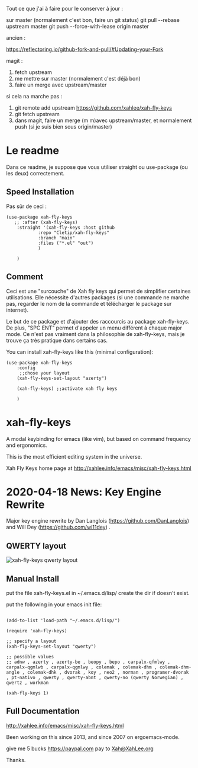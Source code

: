 



Tout ce que j'ai à faire pour le conserver à jour : 



sur master (normalement c'est bon, faire un git status)
git pull --rebase upstream master
git push --force-with-lease origin master




ancien : 

https://reflectoring.io/github-fork-and-pull/#Updating-your-Fork

magit :

1. fetch upstream
2. me mettre sur master (normalement c'est déjà bon)
3. faire un merge avec upstream/master

si cela na marche pas : 

1. git remote add upstream https://github.com/xahlee/xah-fly-keys
2. git fetch upstream
3. dans magit, faire un merge (m m)avec upstream/master, et normalement push (si je suis bien sous origin/master)

# Le readme

Dans ce readme, je suppose que vous utiliser straight ou use-package (ou les deux) correctement.

## Speed Installation


Pas sûr de ceci :

```elisp
(use-package xah-fly-keys
   ;; :after (xah-fly-keys)
    :straight '(xah-fly-keys :host github
			:repo "Cletip/xah-fly-keys"
			:branch "main"
			:files ("*.el" "out")
			)
    
    )
```


##  Comment 

Ceci est une "surcouche" de Xah fly keys qui permet de simplifier certaines utilisations. Elle nécessite d'autres packages (si une commande ne marche pas, regarder le nom de la commande et télécharger le package sur internet).

Le but de ce package et d'ajouter des raccourcis au package xah-fly-keys. De
plus, "SPC ENT"  permet d'appeler un menu différent à chaque major mode. Ce n'est pas vraiment dans la philosophie de xah-fly-keys, mais je trouve ça très pratique dans certains cas.


You can install xah-fly-keys like this (minimal configuration):  
  
```elisp
(use-package xah-fly-keys	     
    :config
     ;;chose your layout
    (xah-fly-keys-set-layout "azerty")

    (xah-fly-keys) ;;activate xah fly keys

    )
```  






xah-fly-keys
===================

A modal keybinding for emacs (like vim), but based on command frequency and ergonomics.

This is the most efficient editing system in the universe.

Xah Fly Keys home page at
http://xahlee.info/emacs/misc/xah-fly-keys.html

2020-04-18 News: Key Engine Rewrite
===================

Major key engine rewrite by Dan Langlois (https://github.com/DanLanglois) and Will Dey (https://github.com/wi11dey) .

QWERTY layout
-------------------
![xah-fly-keys qwerty layout](xah_fly_keys_qwerty_layout_2020-04-18_4fgyk.png)

Manual Install
-------------------

put the file xah-fly-keys.el in ~/.emacs.d/lisp/
create the dir if doesn't exist.

put the following in your emacs init file:

```elisp

(add-to-list 'load-path "~/.emacs.d/lisp/")

(require 'xah-fly-keys)

;; specify a layout
(xah-fly-keys-set-layout "qwerty")

;; possible values
;; adnw , azerty , azerty-be , beopy , bepo , carpalx-qfmlwy , carpalx-qgmlwb , carpalx-qgmlwy , colemak , colemak-dhm , colemak-dhm-angle , colemak-dhk , dvorak , koy , neo2 , norman , programer-dvorak , pt-nativo , qwerty , qwerty-abnt , qwerty-no (qwerty Norwegian) , qwertz , workman

(xah-fly-keys 1)
```

Full Documentation
-------------------

http://xahlee.info/emacs/misc/xah-fly-keys.html

Been working on this since 2013, and since 2007 on ergoemacs-mode.

give me 5 bucks https://paypal.com pay to Xah@XahLee.org

Thanks.
